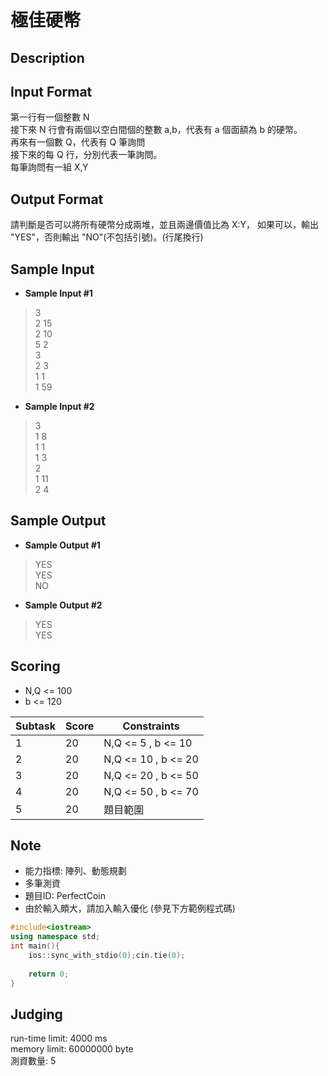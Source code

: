 # 極佳硬幣
## Description
   

## Input  Format
第一行有一個整數 N  
接下來 N 行會有兩個以空白間個的整數 a,b，代表有 a 個面額為 b 的硬幣。  
再來有一個數 Q，代表有 Q 筆詢問  
接下來的每 Q 行，分別代表一筆詢問。  
每筆詢問有一組 X,Y  

## Output Format
請判斷是否可以將所有硬幣分成兩堆，並且兩邊價值比為 X:Y，
如果可以，輸出 "YES"，否則輸出 "NO"(不包括引號)。(行尾換行)  

## Sample Input
  - **Sample Input #1**
  > 3  
  > 2 15  
  > 2 10   
  > 5 2  
  > 3	    
  > 2 3  
  > 1 1  
  > 1 59  
  
  - **Sample Input #2**
  > 3  
  > 1 8  
  > 1 1  
  > 1 3  
  > 2  
  > 1 11  
  > 2 4  


  
## Sample Output
  - **Sample Output #1**
  > YES  
  > YES  
  > NO   
  
  - **Sample Output #2**
  > YES  
  > YES  
  
## Scoring 
  * N,Q <= 100  
  * b <= 120  
  
| Subtask | Score | Constraints 
| ------- | ----- | -----------  
| 1       | 20    |  N,Q <= 5 , b <= 10 
| 2       | 20    |  N,Q <= 10 , b <= 20  
| 3       | 20    |  N,Q <= 20 , b <= 50  
| 4       | 20    |  N,Q <= 50 , b <= 70
| 5       | 20    | 題目範圍 

## Note
  * 能力指標: 陣列、動態規劃
  * 多筆測資
  * 題目ID: PerfectCoin
  * 由於輸入頗大，請加入輸入優化 (參見下方範例程式碼)
```cpp
#include<iostream>
using namespace std;
int main(){
	ios::sync_with_stdio(0);cin.tie(0);
	
	return 0;
}
```

## Judging
run-time limit: 4000 ms  
memory limit: 60000000 byte  
測資數量: 5
